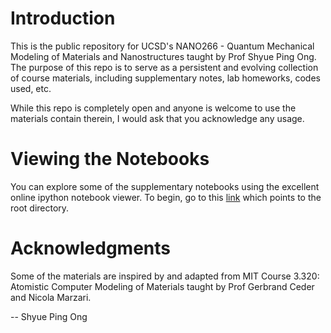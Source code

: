 # Introduction

This is the public repository for UCSD's NANO266 - Quantum Mechanical Modeling
of Materials and Nanostructures taught by Prof Shyue Ping Ong. The purpose of
this repo is to serve as a persistent and evolving collection of course
materials, including supplementary notes, lab homeworks, codes used, etc.

While this repo is completely open and anyone is welcome to use the materials
contain therein, I would ask that you acknowledge any usage.

# Viewing the Notebooks

You can explore some of the supplementary notebooks using the excellent online
ipython notebook viewer. To begin, go to this
[link](http://nbviewer.ipython.org/github/materialsvirtuallab/nano266/tree/master/) 
which points to the root directory.

# Acknowledgments

Some of the materials are inspired by and adapted from MIT Course 3.320:
Atomistic Computer Modeling of Materials taught by Prof Gerbrand Ceder and 
Nicola Marzari.

--
Shyue Ping Ong
